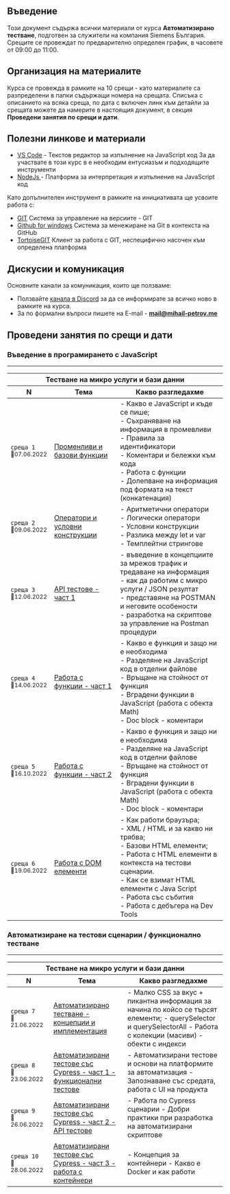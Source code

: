 ## Въведение
Този документ съдържа всички материали от курса **Автоматизирано тестване**, подготвен за служители на компания Siemens България. Срещите се провеждат по предварително определен график, в часовете от 09:00 до 11:00.  

## Организация на материалите
Курса се провежда в рамките на 10 срещи - като материалите са разпределени в папки съдържащи номера на срещата. Списъка с описанието на всяка среща, по дата с включен линк към детайли за срещата можете да намерите в настоящия документ, в секция **Проведени занятия по срещи и дати**.

## Полезни линкове и материали

- [VS Code](https://code.visualstudio.com/) - Текстов редактор за изпълнение на JavaScript код
За да участвате в този курс в е необходим ентусиазъм и подходящите инструменти 
- [NodeJs ](https://nodejs.org/en/) - Платформа за интерпретация и изпълнение на JavaScript код

Като допълнителен инструмент в рамките на инициативата ще усвоите работа с:
- [GIT](https://git-scm.com/download/win)  Система за управление на версиите - GIT
- [Github for windows](https://desktop.github.com/) Система за менежиране на Git в контекста на GitHub
- [TortoiseGIT](https://tortoisegit.org/) Клиент за работа с GIT, неспецифично насочен към определена платформа

## Дискусии и комуникация
Основните канали за комуникация, които ще ползваме:
- Ползвайте [канала в Discord](https://discord.gg/DPAtP5u57H) за да се информирате за всичко ново в рамките на курса. 
- За по формални въпроси пишете на E-mail - **mail@mihail-petrov.me**

## Проведени занятия по срещи и дати

### **Въведение в програмирането с JavaScript**
--- 

<table>
    <thead>
        <tr>
          <th colspan="3">
            Тестване на микро услуги и бази данни
          </th>
        </tr>
        <tr>
            <th width="120">N</th>
            <th width="280px">Тема</th>
            <th width="610px">Какво разгледахме</th>
        </tr>
    </thead>
    <tbody>
        <tr>
            <td>
                <code>среща 1</code><br>
                <sub>📅07.06.2022</sub>
            </td>
            <td>
                <a href="./meet-01/">
                    Променливи и базови функции
                </a>
            </td>
            <td>
            - Какво е JavaScript и къде се пише; <br>
            - Съхраняване на информация в промевливи <br>
            - Правила за идентификатори <br>
            - Коментари и бележки към кода <br>
            - Работа с функции <br>
            - Долепване на информация под формата на текст (конкатенация)
            </td>
        </tr>
        <tr>
            <td>
                <code>среща 2</code><br>
                <sub>📅09.06.2022</sub>
            </td>
            <td>
                <a href="./meet-02/">
                    Оператори и условни конструкции
                </a>
            </td>
            <td>
            - Аритметични оператори <br>
            - Логически оператори <br>
            - Условни конструкции <br>
            - Разлика между let и var <br>
            - Темплейтни стрингове
            </td>
        </tr>
        <tr>
            <td>
                <code>среща 3</code><br>
                <sub>📅12.06.2022</sub>
            </td>
            <td>
                <a href="./22-22/meet-03/">
                    API тестове - част 1
                </a>
            </td>
            <td>
            - въведение в концепциите за мрежов трафик и тредаване на информация <br>
            - как да работим с микро услуги / JSON резултат <br>
            - представяне на POSTMAN и неговите особености <br>
            - разработка на скриптове за управление на Postman процедури
            </td>
        </tr>
        <tr>
            <td>
                <code>среща 4</code><br>
                <sub>📅14.06.2022</sub>
            </td>
            <td>
                <a href="./22-22/meet-04/">
                      Работа с функции - част 1
                </a>
            </td>
            <td>
            - Какво е функция и защо ни е необходима <br>
            - Разделяне на JavaScript код в отделни файлове <br>
            - Връщане на стойност от функция <br>
            - Вградени функции в JavaScript (работа с обекта Math) <br>
            - Doc block - коментари
            </td>
        </tr>
        <tr>
            <td>
                <code>среща 5</code><br>
                <sub>📅16.10.2022</sub>
            </td>
            <td>
                <a href="./22-22/meet-05/">
                    Работа с функции - част 2
                </a>
            </td>
            <td>
            - Какво е функция и защо ни е необходима <br>
            - Разделяне на JavaScript код в отделни файлове <br>
            - Връщане на стойност от функция <br>
            - Вградени функции в JavaScript (работа с обекта Math) <br>
            - Doc block - коментари
            </td>
        </tr>
        <tr>
            <td>
                <code>среща 6</code><br>
                <sub>📅19.06.2022</sub>
            </td>
            <td>
                <a href="./22-22/meet-06/">
                     Работа с DOM елементи
                </a>
            </td>
            <td>
            - Как работи браузъра; <br>
            - XML / HTML и за какво ни трябва; <br>
            - Базови HTML елементи; <br>
            - Работа с HTML елементи в контекста на тестови сценарии. <br>
            - Как се взимат HTML елементи с Java Script <br>
            - Работа със събития <br>
            - Работа с дебъгера на Dev Tools
            </td>
        </tr>        
    </tbody>
</table>

### **Автоматизиране на тестови сценарии / функционално тестване**
--- 

<table>
    <thead>
        <tr>
          <th colspan="3">
            Тестване на микро услуги и бази данни
          </th>
        </tr>
        <tr>
            <th width="120">N</th>
            <th width="280px">Тема</th>
            <th width="610px">Какво разгледахме</th>
        </tr>
    </thead>
    <tbody>
        <tr>
            <td>
                <code>среща 7</code><br>
                <sub>📅21.06.2022</sub>
            </td>
            <td>
                <a href="./meet-07/">
                    Автоматизирано  тестване - концепции и имплементация
                </a>
            </td>
            <td>
- Малко CSS за вкус + пикантна информация за начина по койсо се търсят елементи;
- querySelector и querySelectorAll 
- Работа с колекции (масиви) - обекти с индекси
            </td>
        </tr>
        <tr>
            <td>
                <code>среща 8</code><br>
                <sub>📅23.06.2022</sub>
            </td>
            <td>
                <a href="./meet-08/">
                    Автоматизирани тестове със Cypress - част 1 - функционални тестове 
                </a>
            </td>
            <td>
- Автоматизирани тестове и основи на платформите за автоматизация
- Запознаване със средата, работа с UI на продукта
            </td>
        </tr>
        <tr>
            <td>
                <code>среща 9</code><br>
                <sub>📅26.06.2022</sub>
            </td>
            <td>
                <a href="./22-22/meet-09/">
                    Автоматизирани тестове със Cypress - част 2 - API тестове
                </a>
            </td>
            <td>
- Работа по Cypress сценарии
- Добри практики при разработка на автоматизирани скриптове
            </td>
        </tr>
        <tr>
            <td>
                <code>среща 10</code><br>
                <sub>📅28.06.2022</sub>
            </td>
            <td>
                <a href="./22-22/meet-10/">
                      Автоматизирани тестове със Cypress - част 3 - работа с контейнери
                </a>
            </td>
            <td>
            - Концепция за контейнери
            - Какво е Docker и как работи
            </td>
        </tr>
    </tbody>
</table>
